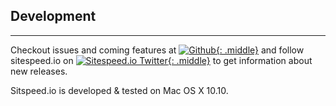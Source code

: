 ## Development
* * *
Checkout issues and coming features at [![Github]({{site.github.url}}/img/GitHub-Mark-64px.png){: .middle}](https://github.com/sitespeedio/sitespeed.io/issues) and follow sitespeed.io on [![Sitespeed.io Twitter]({{site.github.url}}/img/twitter64.png){: .middle}](https://twitter.com/SiteSpeedio) to get information about new releases.


Sitspeed.io is developed & tested on Mac OS X 10.10.
